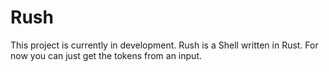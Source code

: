 # Rush

This project is currently in development. Rush is a Shell written in Rust. For now you can just get the tokens from an input.
